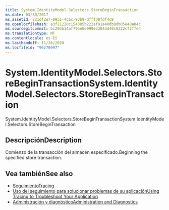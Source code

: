 ```yaml
---
title: System.IdentityModel.Selectors.StoreBeginTransaction
ms.date: 03/30/2017
ms.assetid: 221df2e7-0931-4cbc-93b9-dfffd0fdf4c8
ms.openlocfilehash: a3f21220c154305b222af91a40db9db05e48a04c
ms.sourcegitcommit: bc293b14af795e0e999e3304dd40c0222cf2ffe4
ms.translationtype: MT
ms.contentlocale: es-ES
ms.lasthandoff: 11/26/2020
ms.locfileid: "96270997"
---
```

# <a name="systemidentitymodelselectorsstorebegintransaction"></a><span data-ttu-id="64608-102">System.IdentityModel.Selectors.StoreBeginTransaction</span><span class="sxs-lookup"><span data-stu-id="64608-102">System.IdentityModel.Selectors.StoreBeginTransaction</span></span>

<span data-ttu-id="64608-103">System.IdentityModel.Selectors.StoreBeginTransaction</span><span class="sxs-lookup"><span data-stu-id="64608-103">System.IdentityModel.Selectors.StoreBeginTransaction</span></span>  
  
## <a name="description"></a><span data-ttu-id="64608-104">Descripción</span><span class="sxs-lookup"><span data-stu-id="64608-104">Description</span></span>  

 <span data-ttu-id="64608-105">Comienzo de la transacción del almacén especificado.</span><span class="sxs-lookup"><span data-stu-id="64608-105">Beginning the specified store transaction.</span></span>  
  
## <a name="see-also"></a><span data-ttu-id="64608-106">Vea también</span><span class="sxs-lookup"><span data-stu-id="64608-106">See also</span></span>

- [<span data-ttu-id="64608-107">Seguimiento</span><span class="sxs-lookup"><span data-stu-id="64608-107">Tracing</span></span>](index.md)
- [<span data-ttu-id="64608-108">Uso del seguimiento para solucionar problemas de su aplicación</span><span class="sxs-lookup"><span data-stu-id="64608-108">Using Tracing to Troubleshoot Your Application</span></span>](using-tracing-to-troubleshoot-your-application.md)
- [<span data-ttu-id="64608-109">Administración y diagnóstico</span><span class="sxs-lookup"><span data-stu-id="64608-109">Administration and Diagnostics</span></span>](../index.md)
